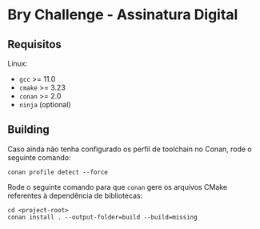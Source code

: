 # Bry Challenge - Assinatura Digital


## Requisitos

Linux:

- `gcc` >= 11.0
- `cmake` >= 3.23
- `conan` >= 2.0
- `ninja` (optional)

## Building

Caso ainda não tenha configurado os perfil de toolchain no Conan, rode o seguinte comando:

```
conan profile detect --force
```


Rode o seguinte comando para que `conan` gere os arquivos CMake referentes à dependência de bibliotecas:

```
cd <project-root>
conan install . --output-folder=build --build=missing
```


